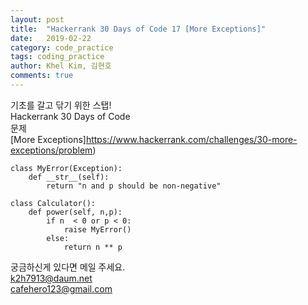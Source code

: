 ```yaml
---
layout: post
title:  "Hackerrank 30 Days of Code 17 [More Exceptions]"
date:   2019-02-22
category: code_practice
tags: coding_practice
author: Khel Kim, 김현호
comments: true
---
```


기초를 갈고 닦기 위한 스탭!  
Hackerrank 30 Days of Code  
문제   
[More Exceptions]https://www.hackerrank.com/challenges/30-more-exceptions/problem)

~~~
class MyError(Exception):
    def __str__(self):
        return "n and p should be non-negative"

class Calculator():
    def power(self, n,p):
        if n  < 0 or p < 0:
            raise MyError()
        else:
            return n ** p
~~~

궁금하신게 있다면 메일 주세요.  
k2h7913@daum.net  
cafehero123@gmail.com  
